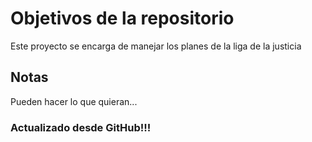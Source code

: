 # Objetivos de la repositorio

Este proyecto se encarga de manejar los planes de la liga de la justicia


## Notas
Pueden hacer lo que quieran...

### Actualizado desde GitHub!!!

